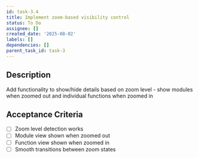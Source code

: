 ```yaml
---
id: task-3.4
title: Implement zoom-based visibility control
status: To Do
assignee: []
created_date: '2025-08-02'
labels: []
dependencies: []
parent_task_id: task-3
---
```


## Description

Add functionality to show/hide details based on zoom level - show modules when zoomed out and individual functions when zoomed in

## Acceptance Criteria

- [ ] Zoom level detection works
- [ ] Module view shown when zoomed out
- [ ] Function view shown when zoomed in
- [ ] Smooth transitions between zoom states
